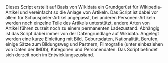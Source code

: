 Dieses Script erstellt auf Basis von Wikidata ein Grundgerüst für Wikipedia-Artikel und vereinfacht so die Anlage von Artikeln. Das Script ist dabei vor allem für Schauspieler-Artikel angepasst, bei anderen Personen-Artikeln werden noch einzelne Teile des Artikels unterstützt, andere Arten von Artikel führen zurzeit noch zu einem permanenten Ladezustand. Abhängig ist das Script dabei immer von der Datengrundlage auf Wikidata. Angelegt werden eine kurze Einleitung mit Bild, Geburtsdaten, Nationalität, Berufen, einige Sätze zum Bildungsweg und Partnern, Filmografie (unter einbeziehen von Daten der IMDb), Kategorien und Personendaten.
Das Script befindet sich derzeit noch im Entwicklungszustand.